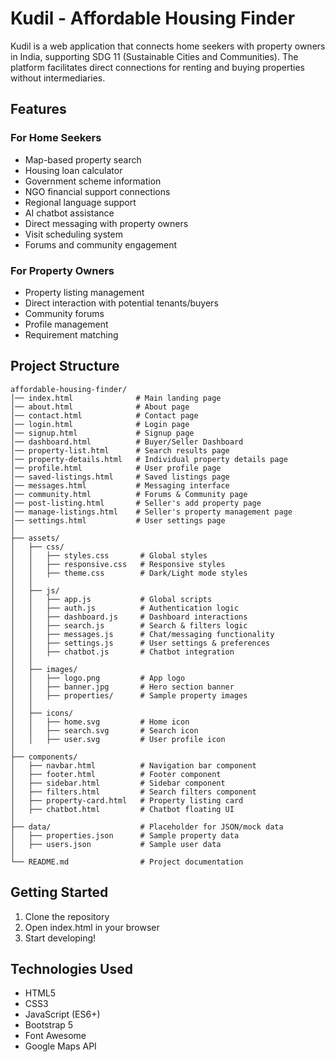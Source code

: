 # Kudil - Affordable Housing Finder

Kudil is a web application that connects home seekers with property owners in India, supporting SDG 11 (Sustainable Cities and Communities). The platform facilitates direct connections for renting and buying properties without intermediaries.

## Features

### For Home Seekers
- Map-based property search
- Housing loan calculator
- Government scheme information
- NGO financial support connections
- Regional language support
- AI chatbot assistance
- Direct messaging with property owners
- Visit scheduling system
- Forums and community engagement

### For Property Owners
- Property listing management
- Direct interaction with potential tenants/buyers
- Community forums
- Profile management
- Requirement matching

## Project Structure
```
affordable-housing-finder/
│── index.html              # Main landing page
│── about.html              # About page
│── contact.html            # Contact page
│── login.html              # Login page
│── signup.html             # Signup page
│── dashboard.html          # Buyer/Seller Dashboard
│── property-list.html      # Search results page
│── property-details.html   # Individual property details page
│── profile.html            # User profile page
│── saved-listings.html     # Saved listings page
│── messages.html           # Messaging interface
│── community.html          # Forums & Community page
│── post-listing.html       # Seller's add property page
│── manage-listings.html    # Seller's property management page
│── settings.html           # User settings page
│
├── assets/
│   ├── css/
│   │   ├── styles.css       # Global styles
│   │   ├── responsive.css   # Responsive styles
│   │   ├── theme.css        # Dark/Light mode styles
│   │
│   ├── js/
│   │   ├── app.js           # Global scripts
│   │   ├── auth.js          # Authentication logic
│   │   ├── dashboard.js     # Dashboard interactions
│   │   ├── search.js        # Search & filters logic
│   │   ├── messages.js      # Chat/messaging functionality
│   │   ├── settings.js      # User settings & preferences
│   │   ├── chatbot.js       # Chatbot integration
│   │
│   ├── images/
│   │   ├── logo.png         # App logo
│   │   ├── banner.jpg       # Hero section banner
│   │   ├── properties/      # Sample property images
│   │
│   ├── icons/
│   │   ├── home.svg         # Home icon
│   │   ├── search.svg       # Search icon
│   │   ├── user.svg         # User profile icon
│
├── components/
│   ├── navbar.html          # Navigation bar component
│   ├── footer.html          # Footer component
│   ├── sidebar.html         # Sidebar component
│   ├── filters.html         # Search filters component
│   ├── property-card.html   # Property listing card
│   ├── chatbot.html         # Chatbot floating UI
│
├── data/                    # Placeholder for JSON/mock data
│   ├── properties.json      # Sample property data
│   ├── users.json           # Sample user data
│
└── README.md                # Project documentation
```

## Getting Started
1. Clone the repository
2. Open index.html in your browser
3. Start developing!

## Technologies Used
- HTML5
- CSS3
- JavaScript (ES6+)
- Bootstrap 5
- Font Awesome
- Google Maps API
